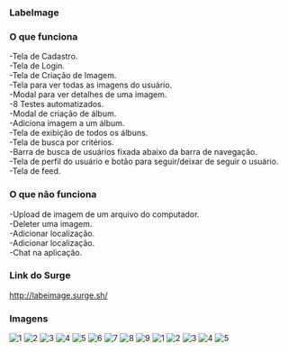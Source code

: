### LabeImage

### O que funciona

-Tela de Cadastro. <br />
-Tela de Login. <br />
-Tela de Criação de Imagem. <br />
-Tela para ver todas as imagens do usuário. <br />
-Modal para ver detalhes de uma imagem. <br />
-8 Testes automatizados. <br />
-Modal de criação de álbum. <br />
-Adiciona imagem a um álbum. <br />
-Tela de exibição de todos os álbuns. <br />
-Tela de busca por critérios. <br />
-Barra de busca de usuários fixada abaixo da barra de navegação. <br />
-Tela de perfil do usuário e botão para seguir/deixar de seguir o usuário. <br />
-Tela de feed. <br />


### O que não funciona

-Upload de imagem de um arquivo do computador. <br />
-Deleter uma imagem. <br />
-Adicionar localização. <br />
-Adicionar localização. <br />
-Chat na aplicação. <br />

### Link do Surge

http://labeimage.surge.sh/

### Imagens

![1](https://user-images.githubusercontent.com/65473269/96283568-ca720f00-0fb2-11eb-9ed3-6f4fd08ba86b.png)
![2](https://user-images.githubusercontent.com/65473269/96283582-cf36c300-0fb2-11eb-8e2b-87d796b5520c.png)
![3](https://user-images.githubusercontent.com/65473269/96283587-d1991d00-0fb2-11eb-97ab-861a4c0a1ad0.png)
![4](https://user-images.githubusercontent.com/65473269/96283597-d3fb7700-0fb2-11eb-8c62-9969bbad3bd8.png)
![5](https://user-images.githubusercontent.com/65473269/96283600-d65dd100-0fb2-11eb-9be0-5177c369b9ee.png)
![6](https://user-images.githubusercontent.com/65473269/96283610-d8c02b00-0fb2-11eb-85b9-7b20fad1914e.png)
![7](https://user-images.githubusercontent.com/65473269/96283621-da89ee80-0fb2-11eb-9574-6758efa35c17.png)
![8](https://user-images.githubusercontent.com/65473269/96283833-26d52e80-0fb3-11eb-905e-58c9c7bd91d3.png)
![9](https://user-images.githubusercontent.com/65473269/96283839-28065b80-0fb3-11eb-8ab5-508393c6332d.png)
![1](https://user-images.githubusercontent.com/65473269/97028169-22b88c00-1532-11eb-9353-1ca758e01cb5.png)
![2](https://user-images.githubusercontent.com/65473269/97028170-23e9b900-1532-11eb-9a98-c38e679635ff.png)
![3](https://user-images.githubusercontent.com/65473269/97028174-251ae600-1532-11eb-89a9-702dc0feac7d.png)
![4](https://user-images.githubusercontent.com/65473269/97028181-264c1300-1532-11eb-811b-cdbc9c520ddb.png)
![5](https://user-images.githubusercontent.com/65473269/97028186-2815d680-1532-11eb-8654-8c53586eaf0d.png)
